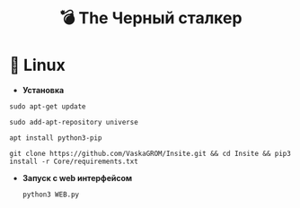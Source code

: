 <div align="center">


# 💣 The Черный сталкер



</div>

# 🐧 Linux




- **Установка**
```
sudo apt-get update
```
```
sudo add-apt-repository universe
```
```
apt install python3-pip
```
  ```
  git clone https://github.com/VaskaGROM/Insite.git && cd Insite && pip3 install -r Core/requirements.txt
  ```
- **Запуск с web интерфейсом**
  ```
  python3 WEB.py
  ```



